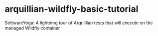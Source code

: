 # arquillian-wildfly-basic-tutorial
SoftwareYoga: A lightning tour of Arquillian tests that will execute on the managed Wildfly container

